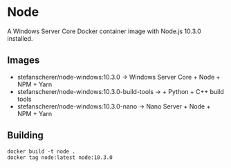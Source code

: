 # Node

A Windows Server Core Docker container image with Node.js 10.3.0 installed.

## Images

- stefanscherer/node-windows:10.3.0 -> Windows Server Core + Node + NPM + Yarn
- stefanscherer/node-windows:10.3.0-build-tools -> + Python + C++ build tools
- stefanscherer/node-windows:10.3.0-nano -> Nano Server + Node + NPM + Yarn

## Building

```
docker build -t node .
docker tag node:latest node:10.3.0
```
